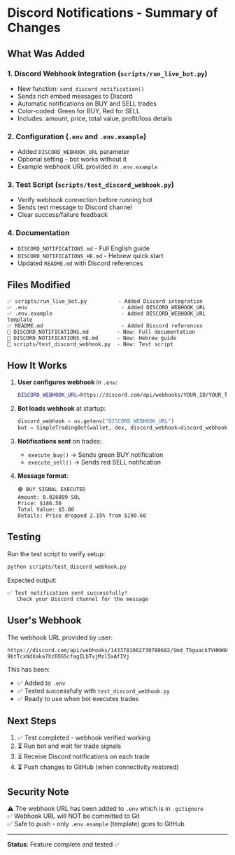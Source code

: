 # Discord Notifications - Summary of Changes

## What Was Added

### 1. **Discord Webhook Integration** (`scripts/run_live_bot.py`)
   - New function: `send_discord_notification()` 
   - Sends rich embed messages to Discord
   - Automatic notifications on BUY and SELL trades
   - Color-coded: Green for BUY, Red for SELL
   - Includes: amount, price, total value, profit/loss details

### 2. **Configuration** (`.env` and `.env.example`)
   - Added `DISCORD_WEBHOOK_URL` parameter
   - Optional setting - bot works without it
   - Example webhook URL provided in `.env.example`

### 3. **Test Script** (`scripts/test_discord_webhook.py`)
   - Verify webhook connection before running bot
   - Sends test message to Discord channel
   - Clear success/failure feedback

### 4. **Documentation**
   - `DISCORD_NOTIFICATIONS.md` - Full English guide
   - `DISCORD_NOTIFICATIONS_HE.md` - Hebrew quick start
   - Updated `README.md` with Discord references

## Files Modified

```
✅ scripts/run_live_bot.py          - Added Discord integration
✅ .env                              - Added DISCORD_WEBHOOK_URL
✅ .env.example                      - Added DISCORD_WEBHOOK_URL template
✅ README.md                         - Added Discord references
📄 DISCORD_NOTIFICATIONS.md         - New: Full documentation
📄 DISCORD_NOTIFICATIONS_HE.md      - New: Hebrew guide
📄 scripts/test_discord_webhook.py  - New: Test script
```

## How It Works

1. **User configures webhook** in `.env`:
   ```bash
   DISCORD_WEBHOOK_URL=https://discord.com/api/webhooks/YOUR_ID/YOUR_TOKEN
   ```

2. **Bot loads webhook** at startup:
   ```python
   discord_webhook = os.getenv("DISCORD_WEBHOOK_URL")
   bot = SimpleTradingBot(wallet, dex, discord_webhook=discord_webhook)
   ```

3. **Notifications sent** on trades:
   - `execute_buy()` → Sends green BUY notification
   - `execute_sell()` → Sends red SELL notification

4. **Message format**:
   ```
   🟢 BUY SIGNAL EXECUTED
   Amount: 0.026809 SOL
   Price: $186.50
   Total Value: $5.00
   Details: Price dropped 2.15% from $190.60
   ```

## Testing

Run the test script to verify setup:
```bash
python scripts/test_discord_webhook.py
```

Expected output:
```
✅ Test notification sent successfully!
   Check your Discord channel for the message
```

## User's Webhook

The webhook URL provided by user:
```
https://discord.com/api/webhooks/1433781062730780682/Smd_T5guackTVHKW6CWGdAGsrqzR-9btTcxNdXaka7XzEOGScfagILbTvjMzl5xAfIVj
```

This has been:
- ✅ Added to `.env`
- ✅ Tested successfully with `test_discord_webhook.py`
- ✅ Ready to use when bot executes trades

## Next Steps

1. ✅ Test completed - webhook verified working
2. ⏳ Run bot and wait for trade signals
3. ⏳ Receive Discord notifications on each trade
4. ⏳ Push changes to GitHub (when connectivity restored)

## Security Note

⚠️ The webhook URL has been added to `.env` which is in `.gitignore`  
✅ Webhook URL will NOT be committed to Git  
✅ Safe to push - only `.env.example` (template) goes to GitHub

---

**Status**: Feature complete and tested ✅
